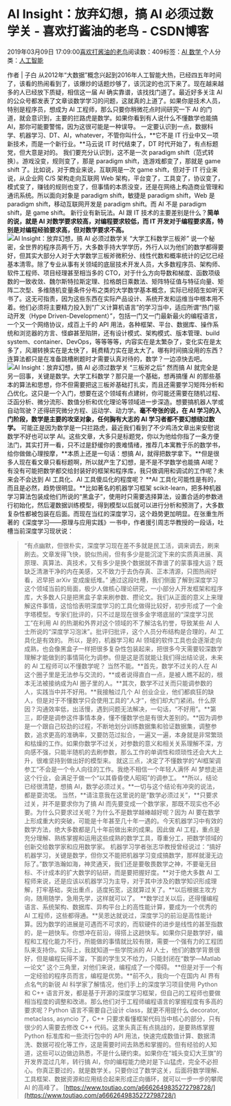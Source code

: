 
# AI Insight：放弃幻想，搞 AI 必须过数学关 - 喜欢打酱油的老鸟 - CSDN博客


2019年03月09日 17:09:00[喜欢打酱油的老鸟](https://me.csdn.net/weixin_42137700)阅读数：409标签：[AI																](https://so.csdn.net/so/search/s.do?q=AI&t=blog)[数学																](https://so.csdn.net/so/search/s.do?q=数学&t=blog)[
							](https://so.csdn.net/so/search/s.do?q=AI&t=blog)个人分类：[人工智能																](https://blog.csdn.net/weixin_42137700/article/category/7820233)


作者 | 子白
从2012年“大数据”概念兴起到2016年人工智能大热，已经四五年时间了，该看的热闹看到了，该爆炒的话题炒够了，该沉淀的也沉下来了。现在越来越多的人已经放下质疑，相信这一届 AI 确实靠谱，该找找门道了。最近好多关注 AI 的公众号都发表了文章谈数学学习的问题，这就真的上道了。如果你是技术人员，特别是程序员，想成为 AI 工程师，那么只要你稍微花点时间研究一下 AI 的门道，就会意识到，主要的拦路虎是数学。如果你看到有人说什么不懂数学也能搞 AI，那你可能要警惕，因为这很可能是一种误导。
一定要认识到一点，数据科学、机器学习、DT、AI，whatever，不管你叫什么，**它不是 IT 行业中又一项新技术，而是一个新行业。**马云说 IT 时代结束了，DT 时代开始了，有点标题党，但大意是对的。
我们要充分认识到，这不是一次 paradigm shift（范式转换）。游戏没变，规则变了，那是 paradigm shift，连游戏都变了，那就是 game shift 了。比如说，对于商业来说，互联网是一次 game shift，但对于 IT 行业来说，从企业网 C/S 架构走向互联网 Web 架构，平台变了，工具变了，协议变了，模式变了，赚钱的规则也变了，但事情的本质没变，还是在网络上构造商业管理和通讯系统。所以面向对象是 paradigm shift，敏捷是 paradigm shift，Web 是 paradigm shift，移动互联网开发是 paradigm shift。而 AI 不是 paradigm shift，是 game shift。
新行业有新玩法。AI 跟 IT 技术的主要差别是什么？**简单的说，就是 AI 对数学要求较高，对编程要求较低，而 IT 开发对于编程要求高，特别是对编程经验要求高，但对数学要求不高。**
![AI Insight：放弃幻想，搞 AI 必须过数学关](http://p1.pstatp.com/large/pgc-image/382371a7361340269d23c1e3e51c3dae)
“大学工科数学三板斧”
说一个秘密，全世界的程序员两千万，大多数手持大学学历，外行人以为他们的数学都得要好，但其实大部分人对于大学数学三板斧微积分、线性代数和概率统计的记忆已经基本清零。除了专业从事有关领域的底层技术开发人员，大多数程序员、架构师、软件工程师、项目经理甚至相当多的 CTO，对于什么方向导数和梯度、函数项级数的一致收敛、魏尔斯特拉斯定理、拉格朗日乘数法、矩阵特征值与特征向量、矩阵二次型、多维随机变量条件分布之类的大学数学基本概念，实际已经陌生如听天书了。这无可指责，因为这些东西在实际产品设计、系统开发和运维当中根本用不着。他们必须将主要精力投入到“广义计算机语言”的学习当中，适应所谓“热门驱动开发（Hype Driven-Development）”，包括一门又一门最新最火的编程语言，一个又一个网络协议，成百上千的 API 用法，各种框架、平台、数据库、操作系统和浏览器的方言、怪癖甚至陷阱，还有设计模式、架构模式、版本管理、build system、container、DevOps，等等等等，内容实在是太繁杂了，变化实在是太多了，风潮转换实在是太快了，耗费精力实在是太大了。哪有时间搞没用的东西？连算法都只是在准备跳槽刷题时才需要认真对待的，数学？一边凉快去吧。
![AI Insight：放弃幻想，搞 AI 必须过数学关](http://p9.pstatp.com/large/pgc-image/9ba81a8cac234ede98f9feab0f2e7153)
“三板斧之后”
然而搞 AI 就完全是另一回事，关键是数学。大学工科数学？那只是一个基础，想再搞懂 AI 的那些基本的算法和思想，你不但需要把这三板斧基础打扎实，而且还需要学习矩阵分析和凸优化。这只是一个入门，想要在这个领域有点建树，你可能还需要在随机过程、泛函分析、微分流形、数值分析和优化理论等领域进一步深造。想要搞机器人学或自动驾驶？还得研究微分方程、运动学、动力学。**毫不夸张的说，在 AI 学习的入门阶段，数学是主要的攻坚对象，任何胸有大志的 AI 学习者都不要幻想绕过数学。**
可能正是因为数学是一只拦路虎，最近我们看到了不少鸡汤文章出来安慰说数学不好也可以学 AI。这些文章，大多只是标题党，你以为他给你指了一条方便法门，其实打开一看，只不过是舒缓你的畏难情绪，推荐几本寓教于乐的数学书，给你做做心理按摩，**本质上还是一句话：想搞 AI，就得把数学拿下。**但是很多人现在看文章只看标题啊，所以就产生了幻想，是不是不学数学也能搞 AI呢？有没有可能把数学都交给封装好的框架和程序库，我只做调用和调试的工作呢？未来会不会达到 AI 工具化、AI 工具傻瓜化的程度呢？
**AI 工具化可能性是有的，而且是必然，趋势很明显。**比如著名的机器学习框架 scikit-learn，把多种机器学习算法包装成他们所说的“黑盒子”，使用时只需要选择算法，设置合适的参数进行初始化，然后灌数据训练模型，得到模型以后就可以进行分析和预测了，大多数复杂性都被包装在后面。而现在当红的深度学习，这个趋势更加明显。在张重生所著的《深度学习——原理与应用实践》一书中，作者援引周志华教授的一段话，吐槽当前深度学习现状说：
> “有点幽默，但很朴实，深度学习现在差不多就是民工活，调来调去，刷来刷去。文章发得飞快，貌似热闹，但有多少是能沉淀下来的实质真进展、真原理、真算法、真技术，又有多少是换个数据就不靠谱了的蒙事撞大运？既缺乏清澈干净的内在美感，又不致力于去伪存真、正本清源，只图热闹好看，迟早把 arXiv 变成废纸堆。”
通过这段吐槽，我们侧面了解到深度学习这个领域当前的局面，极少人做核心理论研究，一小部分人开发框架和程序库，大多数人只是把黑盒子拿来刷参数、攒论文。我们从正面的意义上来理解这件事情，这恰恰表明深度学习的工具化做得比较好，初步形成了一个金字塔模型。专家们批评的，只不过是现在很多金字塔底层的“深度学习民工”在利用 AI 的热潮和外界对这个领域的不了解沽名钓誉，导致某些 AI 人士所说的“深度学习泡沫”。批评归批评，这个人员分布结构是合理的，AI 工具化是有效的。
所以，是的，机器学习和 AI 领域的软件工具也会逐渐走向成熟，也会像黑盒子一样把很多复杂性包装起来，把很多今天需要较深数学理解才能做到的事情简化为调参。但是这是否就能让我们得出结论说，未来的 AI 工程师可以不懂数学呢？
当然不能。**首先，数学不过关的人在 AI 这个圈子里是无法参与交流的，**或者说得直白一点，是被人瞧不起的，根本无法被接纳成为AI 圈子里的人。**其次，数学不过关而只能调参数的人，实践当中并不好用。**我接触过几个 AI 创业企业，他们都疯狂的缺人，但是对于不懂数学只会使用工具的“人才”，他们却大门紧闭。什么原因？沟通效率低，出活慢，遇到问题无法解决，一句话，“不好用”。**第三，即便是调参这件事情本身，懂不懂数学也是有很大差别的。**因为调参是一个跟自己较劲的过程，不断地划分训练数据集和验证数据集，调整参数，追求更高的准确率，又要防范过拟合，一遍又一遍，本身就是非常繁琐和枯燥的工作。如果你数学不过关，对参数的意义和相关关系理解不深，方向感不强，只能半随机的去刷参数，那么工作的单调性和烦琐性还会大大上升，很难坚持到做出好的模型来。
就这三点，决定了不懂数学的“AI框架调参工”不会是一个令人向往的工作。我绝不相信一个年轻人满怀 AI 梦想走进这个行业，会满足于做一个“以其昏昏使人昭昭”的调参工。
**所以，结论已经很清楚，想搞 AI，数学必须过关。**一切与这个结论有冲突的说法，都是耍流氓。
当然，**请注意我在这里说的是“数学必须过关”，**只要求过关，并不是要求你为了搞 AI 而先要变成一个数学家，那既不现实也不必要。为什么只要求过关呢？为什么不是数学越棒越好呢？因为 AI 要在数学上形成重大的突破，可能是十年甚至几十年一遇的。今天机器学习中有效的数学方法，绝大多数都是几十年前做出来的成果。因此做 AI 工程，重点是充分理解、熟练掌握和运用这些成熟的数学工具，尊重分工，把数学领域的创新交给数学家和应用数学家。
机器学习学者张志华教授曾经说过：“搞好机器学习，关键是数学，但你又不能把机器学习变成搞数学，那样就漫无边际了。”数学浩瀚如海，神灵通天，我们还是要敬畏数学之神，不要毫无目标、不计成本的扩大数学的钻研，而是要把握好度。**对于绝大多数 AI 工程师来说，还是应该以机器学习为主导，对于其中涉及的数学知识形成理解，打牢基础，突出重点，适度拓宽，这就算过关了。**以后根据主攻方向，随用随学，急用先学，这样就可以了。
**数学过关以后，还得懂编程语言、系统架构、数据库、异构平台上的高性能计算，要成为一个优秀的 AI 工程师，这些都得通。**吴恩达就说过，深度学习的前沿是高性能计算。因为数学的进展是可遇而不可求的，而软硬件的进步是线性的甚至指数的，是一趟快车。你想冲在前沿，得搭上这趟快车。如果你只是数学好，编程和工程化能力不行，所能做的事情就比较有限，需要一个强有力的工程团队来支持你。实际上，我就知道一些学院派的 AI 人士，他们的数学背景很好，但是编程玩得不溜，下面的学生又不给力，只能封闭在“数学—Matlab—论文” 这个三角里，对他们来说，编程成了一个障碍。
**但是对于一个有一定经验的程序员而言，编程是优势。**前不久，我向一个在国内 AI 界有点名气的新锐 AI 科学家了解情况，他们手上的深度学习项目使用 Python 和 C++ 语言开发，都是基于开源的深度学习框架，但自己的工程师也要做相当程度的调整和改进。那么他们对于工程师编程语言的掌握程度有多高的要求呢？Python 语言不需要自己设计 class，就更不用提什么 decorator, metaclass, asyncio 了，C++ 只要求看懂框架代码当中核心的部分，只有很少的人需要去修改 C++ 代码。这里头真正有点挑战的，是要熟练掌握 Python 标准库和一些流行包中的 API 用法，快速完成数值计算、数据清洗、数据可视化等工作，这是需要时间去熟悉和掌握的。但有经验的人知道，这些可以边做边熟悉，不是什么硬约束。如果你在“城头变幻大王旗”的开发界混过几年，转行搞 AI，你的编程能力绝对是下山猛虎，完全不必担心。你真正要过的，就是数学关。只要你过了数学这关，后面将数学理解、工具框架、数据资源和应用结合起来形成正向循环，就可以一步一步的攀爬 AI 的高峰了。
[https://www.toutiao.com/a6662649835272798728/](https://www.toutiao.com/a6662649835272798728/)

